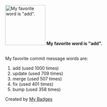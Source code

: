 <img src="https://my-badges.github.io/my-badges/favorite-word.png" alt="My favorite word is &quot;add&quot;." title="My favorite word is &quot;add&quot;." width="128">
<strong>My favorite word is &quot;add&quot;.</strong>
<br><br>

My favorite commit message words are:

1. add (used 1000 times)
2. update (used 709 times)
3. merge (used 507 times)
4. fix (used 401 times)
5. bump (used 358 times)


Created by <a href="https://github.com/my-badges/my-badges">My Badges</a>
